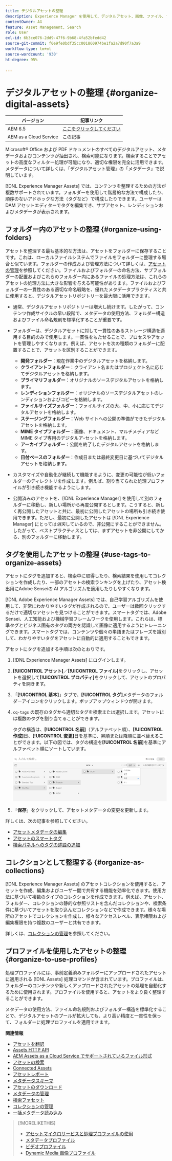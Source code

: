 ```yaml
---
title: デジタルアセットの整理
description: Experience Manager を使用して、デジタルアセット、画像、ファイル、フォルダーなどを整理します。
contentOwner: AG
feature: Asset Management, Search
role: User
exl-id: 6b3ce076-2dd9-47f6-9b68-4fa52bfedd42
source-git-commit: f0e9fe0bdf35cc001860974be1fa2a7d90f7a3a9
workflow-type: tm+mt
source-wordcount: '930'
ht-degree: 95%

---
```


# デジタルアセットの整理 {#organize-digital-assets}

| バージョン | 記事リンク |
| -------- | ---------------------------- |
| AEM 6.5 | [ここをクリックしてください](https://experienceleague.adobe.com/docs/experience-manager-65/assets/managing/organize-assets.html?lang=ja) |
| AEM as a Cloud Service | この記事 |

Microsoft® Office および PDF ドキュメントのすべてのデジタルアセット、メタデータおよびコンテンツが抽出され、検索可能になります。検索することでアセットの高度なフィルター処理が可能になり、適切な権限を完全に活用できます。メタデータについて詳しくは、「デジタルアセット管理」の「メタデータ」で説明しています。

[!DNL Experience Manager Assets] では、コンテンツを整理するための方法が複数サポートされています。フォルダーを使用して階層的な方法で構成したり、順序のないアドホックな方法（タグなど）で構成したりできます。ユーザーは DAM アセットエディターでタグを編集でき、サブアセット、レンディションおよびメタデータが表示されます。

<!-- Commenting to pull down the existing content before applying changes wrt CQDOC-15930
## Create folders {#create-folders}

When organizing a collection of assets, for example, all *Nature* images, you can create folders to keep them together. You can use folders to categorize and organize your assets. [!DNL Assets] does not require you to organize assets in folders to work better.

>[!NOTE]
>
>Sharing an Assets folder (in Marketing Cloud) of the type `sling:OrderedFolder`, is not supported. If you want to share a folder, do not select Ordered when creating a folder.

1. Navigate to the place in your digital assets folder where you want to create a new folder.
1. In the menu, click **[!UICONTROL Create]**. Select **[!UICONTROL New Folder]**.
1. In the **[!UICONTROL Title]** field, provide a folder name. By default, DAM uses the title that you provided as the folder name. Once the folder is created, you can override the default and specify another folder name.
1. Click **[!UICONTROL Create]**. Your folder is displayed in the digital assets folder.

## Add CUG properties to folders {#add-cug-properties-to-folders}

You can limit who can access certain folders in Assets by making the folder part of a closed user group (CUG). To make a folder part of a CUG:

1. In Assets, right-click the folder you want to add closed user group properties for and select **Properties**.  
1. Click the **CUG** tab.
1. Select the **Enabled** check box to make the folder and its assets available only to a closed user group.  
1. Browse to the login page, if there is one, to add that information. Add admitted groups by clicking **Add item**. If necessary, add the realm. Click **OK** to save your changes.

## Use tags to organize assets {#use-tags-to-organize-assets}

You can use folders or tags or both to organize assets. Adding tags to assets makes them easier to retrieve during a search. To add tags to an asset, follow these steps:

1. In the Digital Asset Manager, double-click the asset to open it.
1. In the **Tags** area, open the menu to reveal the available tags. Select tags as appropriate. To delete a tag, hover the pointer over the tag and click `X` to delete it.
1. Click **Save** to save any tags you added.

Date24/08/2021
-->

## フォルダー内のアセットの整理 {#organize-using-folders}

アセットを整理する最も基本的な方法は、アセットをフォルダーに保存することです。これは、ローカルファイルシステムでファイルをフォルダーに整理する場合と似ています。フォルダーの作成および管理方法について詳しくは、[アセットの管理](manage-digital-assets.md)を参照してください。ファイルおよびフォルダーの命名方法、サブフォルダーの配置およびこれらのフォルダー内にあるファイルの処理方法は、これらのアセットの処理方法に大きな影響を与える可能性があります。ファイルおよびフォルダーの一貫性のある適切な命名戦略を、優れたメタデータプラクティスと共に使用すると、デジタルアセットリポジトリーを最大限に活用できます。

* 通常、デジタルアセットリポジトリーは増大し続けます。したがって、コンテンツ作成サイクルの早い段階で、メタデータの使用方法、フォルダー構造およびファイル命名規則を標準化することが重要です。
* フォルダーは、デジタルアセットに対して一貫性のあるストレージ構造を適用する目的のみで使用します。一貫性をもたせることで、プロセスやアセットを管理しやすくなります。例えば、アセットを次の種類のフォルダーに配置することで、アセットを区別することができます。

   * **開発フォルダー**：現在作業中のデジタルアセットを格納します。
   * **クライアントフォルダー**：クライアント名またはプロジェクト名に応じてデジタルアセットを格納します。
   * **プライマリフォルダー**：オリジナルのソースデジタルアセットを格納します。
   * **レンディションフォルダー**：オリジナルのソースデジタルアセットのレンディションおよびコピーを格納します。
   * **ファイルサイズフォルダー**：ファイルサイズの大、中、小に応じてデジタルアセットを格納します。
   * **ステージングフォルダー**：Web サイトへの公開の準備ができたデジタルアセットを格納します。
   * **MIME タイプフォルダー**：画像、ドキュメント、マルチメディアなど MIME タイプ専用のデジタルア-セットを格納します。
   * **アーカイブフォルダー**：公開を終了したデジタルアセットを格納します。
   * **日付ベースのフォルダー**：作成日または最終変更日に基づいてデジタルアセットを格納します。

* カスタマイズや自動化が継続して機能するように、変更の可能性が低いフォルダーのディレクトリを作成します。例えば、割り当てられた処理プロファイルが引き続き機能するようにします。
* 公開済みのアセットを、[!DNL Experience Manager] を使用して別のフォルダーに移動し、新しい場所から再度公開するとします。こうすると、新しく再公開したアセットと共に、最初に公開したアセットの場所も引き続き使用できます。ただし、最初に公開したアセットは [!DNL Experience Manager] にとっては&#x200B;*消失*&#x200B;しているので、非公開にすることができません。したがって、ベストプラクティスとしては、まずアセットを非公開にしてから、別のフォルダーに移動します。

## タグを使用したアセットの整理 {#use-tags-to-organize-assets}

アセットにタグを追加すると、検索中に取得したり、検索結果を使用してコレクションを作成したり、一部のアセットの検索ランキングを上げたり、アセット検出用にAdobe Senseiの AI アルゴリズムを適用したりしやすくなります。

[!DNL Adobe Experience Manager Assets] では、自己学習アルゴリズムを使用して、非常にわかりやすいタグが作成されるので、ユーザーは数回クリックするだけで適切なアセットを見つけることができます。スマートタグでは、Adobe Sensei、人工知能および機械学習フレームワークを使用します。これらは、標準タグとビジネス固有のタグの両方を認識して画像に適用するようにトレーニングできます。スマートタグでは、コンテンツや個々の単語またはフレーズを識別して、わかりやすいタグをアセットに自動的に適用することもできます。

アセットにタグを追加する手順は次のとおりです。

1. [!DNL Experience Manager Assets] にログインします。
1. **[!UICONTROL アセット]**／**[!UICONTROL ファイル]**&#x200B;をクリックし、アセットを選択して&#x200B;**[!UICONTROL プロパティ]**&#x200B;をクリックして、アセットのプロパティを開きます。
1. 「**[!UICONTROL 基本]**」タブで、**[!UICONTROL タグ]**&#x200B;メタデータのフォルダーアイコンをクリックします。ポップアップウィンドウが開きます。
1. `cq-tags` の既存のタグから適切なタグを検索または選択します。アセットには複数のタグを割り当てることができます。

   タグの構造は、**[!UICONTROL 名前]**（アルファベット順）、**[!UICONTROL 作成]**&#x200B;日、**[!UICONTROL 変更]**&#x200B;日を基準に、昇順または降順に並べ替えることができます。以下の図では、タグの構造を&#x200B;**[!UICONTROL 名前]**&#x200B;を基準にアルファベット順にソートしています。

   ![add-tags](assets/add-tags-to-asset.png)

1. 「**保存**」をクリックして、アセットメタデータの変更を更新します。

詳しくは、次の記事を参照してください。

* [アセットメタデータの編集](meta-edit.md)
* [アセットのスマートタグ](smart-tags.md)
* [検索パネルへのタグの述語の追加](/help/assets/search-facets.md/#adding-a-tags-predicate)

## コレクションとして整理する {#organize-as-collections}

[!DNL Experience Manager Assets] のアセットコレクションを使用すると、アセットを作成、編集およびユーザー間で共有する機能を効率化できます。使用方法に基づいて複数のタイプのコレクションを作成できます。例えば、アセット、フォルダー、コレクションの静的な参照リストを含んだコレクションや、検索条件に基づいてアセットを取り込んだコレクションなどで作成できます。様々な場所のアセットでコレクションを作成し、様々なアクセスレベル、表示権限および編集権限を持つ複数のユーザーと共有できます。

詳しくは、[コレクションの管理](manage-collections.md)を参照してください。


## プロファイルを使用したアセットの整理 {#organize-to-use-profiles}

処理プロファイルには、事前定義済みフォルダーにアップロードされたアセットに適用される [!DNL Assets] 処理コマンドが含まれています。プロファイルは、フォルダーのコンテンツや新しくアップロードされたアセットの処理を自動化するために使用されます。プロファイルを使用すると、アセットをより良く整理することができます。

メタデータの使用方法、ファイル命名規則およびフォルダー構造を標準化することで、デジタルアセットのプールが拡大しても、より高い精度と一貫性を保って、フォルダーに処理プロファイルを適用できます。

**関連情報**

* [アセットを翻訳](translate-assets.md)
* [Assets HTTP API](mac-api-assets.md)
* [AEM Assets as a Cloud Service でサポートされているファイル形式](file-format-support.md)
* [アセットの検索](search-assets.md)
* [Connected Assets](use-assets-across-connected-assets-instances.md)
* [アセットレポート](asset-reports.md)
* [メタデータスキーマ](metadata-schemas.md)
* [アセットのダウンロード](download-assets-from-aem.md)
* [メタデータの管理](manage-metadata.md)
* [検索ファセット](search-facets.md)
* [コレクションの管理](manage-collections.md)
* [一括メタデータ読み込み](metadata-import-export.md)

>[!MORELIKETHIS]
>
>* [アセットマイクロサービスと処理プロファイルの使用](asset-microservices-configure-and-use.md)
>* [メタデータプロファイル](metadata-profiles.md)
>* [ビデオプロファイル](/help/assets/dynamic-media/video-profiles.md)
>* [Dynamic Media 画像プロファイル](/help/assets/dynamic-media/image-profiles.md)

